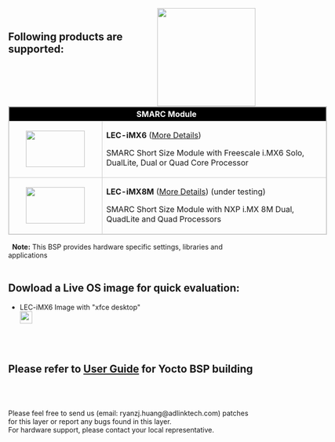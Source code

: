 <img src="https://www.linaro.org/assets/images/projects/yocto-project.png" width="200" align="right">
<br>

Following products are supported:
---
<table style="width: 650px; border: 1px solid #cccccc;" align="center">
<thead>
<tr style="height: 22px;">
<th style="height: 22px; width: 651px; text-align: center; background: black; color: white; border: 1px solid #cccccc;" colspan="2">SMARC Module&nbsp;</th>
</tr>
</thead>
<tbody>
<tr style="height: 46.8182px; border: 1px solid #cccccc;">
<td style="height: 46.8182px; width: 178.182px; border: 1px solid #cccccc; text-align: center;"><img src="https://i.imgur.com/2eg1F1n.png" width="120" height="74" /></td>
<td style="height: 46.8182px; width: 472.818px;">
<p><strong>LEC-iMX6</strong> (<a href="https://www.adlinktech.com/Products/Computer_on_Modules/SMARC/LEC-iMX6?lang=en" target="_blank" rel="noopener">More Details</a>)</p>
<p>SMARC Short Size Module with Freescale i.MX6 Solo, DualLite, Dual or Quad Core Processor</p>
</td>
</tr>
<tr style="height: 26px; border: 1px solid #cccccc;">
<td style="height: 26px; width: 178.182px; border: 1px solid #cccccc; text-align: center;"><img src="https://i.imgur.com/mVvIcxW.png" width="120" height="74" /></td>
<td style="height: 26px; width: 472.818px;">
<p><strong>LEC-iMX8M</strong> (<a href="https://www.adlinktech.com/Products/Computer_on_Modules/SMARC/LEC-iMX8M?lang=en" target="_blank" rel="noopener">More Details</a>)&nbsp;(under testing)</p>
<p>SMARC Short Size Module with NXP i.MX 8M Dual, QuadLite and Quad Processors</p>
</td>
</tr>
</tbody>
</table>

&nbsp;&nbsp;**Note:** This BSP provides hardware specific settings, libraries and applications
<br>
<br>


Dowload a Live OS image for quick evaluation:
---
<ul>
<li>
LEC-iMX6 Image with "xfce desktop" &nbsp; &nbsp; &nbsp; &nbsp; &nbsp; &nbsp; &nbsp; &nbsp; &nbsp; &nbsp; &nbsp; &nbsp; &nbsp; &nbsp; &nbsp; &nbsp; &nbsp; &nbsp; &nbsp; &nbsp; &nbsp; &nbsp; &nbsp; &nbsp; &nbsp; &nbsp;&nbsp;&nbsp;&nbsp;&nbsp;&nbsp;&nbsp;<a href="https://drive.google.com/file/d/1mLyuQ54WLzYSlldc68GrLSChRZA70hbH/view?usp=sharing" target="_blank" rel="noopener"><img src="https://cdn3.iconfinder.com/data/icons/wireless/512/4-512.png" width="25" /></a>
 </li>
</ul>
<br>
<br>

Please refer to [User Guide](https://github.com/ADLINK/meta-adlink-nxp/wiki) for Yocto BSP building
---
<br>
<br>


<br>
Please feel free to send us (email: ryanzj.huang@adlinktech.com) patches for this layer or report any bugs found in this layer. 
<br>For hardware support, please contact your local representative.

